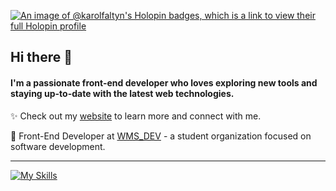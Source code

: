 
[![An image of @karolfaltyn's Holopin badges, which is a link to view their full Holopin profile](https://holopin.me/karolfaltyn)](https://holopin.io/@karolfaltyn)
## Hi there 👋  

#### I'm a passionate front-end developer who loves exploring new tools and staying up-to-date with the latest web technologies.

✨ Check out my [website](https://karolfaltyn.github.io/) to learn more and connect with me. 

📌 Front-End Developer at [WMS_DEV](https://wmsdev.pl/) - a student organization focused on software development.

---

[![My Skills](https://skillicons.dev/icons?i=html,css,tailwind,scss,js,ts,react,svelte,py,cpp,vscode,figma,docker,git)](https://skillicons.dev)
